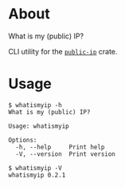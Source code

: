 # About

What is my (public) IP?

CLI utility for the [`public-ip`] crate.

[`public-ip`]: https://crates.io/crates/public-ip

# Usage

```text
$ whatismyip -h
What is my (public) IP?

Usage: whatismyip

Options:
  -h, --help     Print help
  -V, --version  Print version
```

```text
$ whatismyip -V
whatismyip 0.2.1
```


